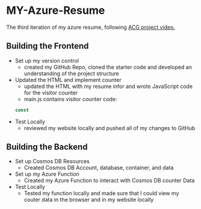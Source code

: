 # MY-Azure-Resume
The third iteration of my azure resume, following [ACG project video.](https://youtu.be/ieYrBWmkfno)
## Building the Frontend
- Set up my version control
    - created my GitHub Repo, cloned the starter code and developed an understanding of the project structure
- Updated the HTML and implement counter
    - updated the HTML with my resume infor and wrote JavaScript code for the visitor counter
    - main.js contains visitor counter code:
    ```js
    const
    ```
- Test Locally
    - reviewed my website locally and pushed all of my changes to GitHub


## Building the Backend
- Set up Cosmos DB Resources
    -   Created Cosmos DB Account, database, container, and data
- Set up my Azure Function
    - Created my Azure Function to interact with Cosmos DB counter Data
- Test Locally
    - Tested my function locally and made sure that I could view my couter data in the browser and in my website locally